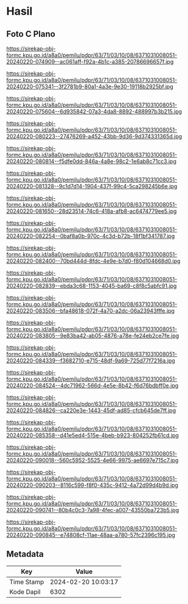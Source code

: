 # Hasil

## Foto C Plano

https://sirekap-obj-formc.kpu.go.id/a8a0/pemilu/pdpr/63/71/03/10/08/6371031008051-20240220-074909--ac061aff-f92a-4b1c-a385-20786696657f.jpg

https://sirekap-obj-formc.kpu.go.id/a8a0/pemilu/pdpr/63/71/03/10/08/6371031008051-20240220-075341--3f2781b9-80a1-4a3e-9e30-19118b2925bf.jpg

https://sirekap-obj-formc.kpu.go.id/a8a0/pemilu/pdpr/63/71/03/10/08/6371031008051-20240220-075604--6d935842-07a3-4da8-8892-488997b3b215.jpg

https://sirekap-obj-formc.kpu.go.id/a8a0/pemilu/pdpr/63/71/03/10/08/6371031008051-20240220-080223--27476269-a452-43bb-9d36-9d374331365d.jpg

https://sirekap-obj-formc.kpu.go.id/a8a0/pemilu/pdpr/63/71/03/10/08/6371031008051-20240220-080814--f5dfe0dd-846a-4a8e-98c2-1e6ab8c71cc3.jpg

https://sirekap-obj-formc.kpu.go.id/a8a0/pemilu/pdpr/63/71/03/10/08/6371031008051-20240220-081328--9c1d7d14-1904-437f-99c4-5ca298245b6e.jpg

https://sirekap-obj-formc.kpu.go.id/a8a0/pemilu/pdpr/63/71/03/10/08/6371031008051-20240220-081650--28d23514-74c6-418a-afb8-ac6474779ee5.jpg

https://sirekap-obj-formc.kpu.go.id/a8a0/pemilu/pdpr/63/71/03/10/08/6371031008051-20240220-082254--0baf8a0b-970c-4c3d-b72b-18f1bf341787.jpg

https://sirekap-obj-formc.kpu.go.id/a8a0/pemilu/pdpr/63/71/03/10/08/6371031008051-20240220-082400--70bd444d-8fdc-4e9e-b7d0-f80d104668d0.jpg

https://sirekap-obj-formc.kpu.go.id/a8a0/pemilu/pdpr/63/71/03/10/08/6371031008051-20240220-082839--ebda3c68-1153-4045-ba69-c8f8c5abfc91.jpg

https://sirekap-obj-formc.kpu.go.id/a8a0/pemilu/pdpr/63/71/03/10/08/6371031008051-20240220-083506--bfa48618-072f-4a70-a2dc-06a23943fffe.jpg

https://sirekap-obj-formc.kpu.go.id/a8a0/pemilu/pdpr/63/71/03/10/08/6371031008051-20240220-083805--9e83ba42-ab05-4876-a78e-fe24eb2ce7fe.jpg

https://sirekap-obj-formc.kpu.go.id/a8a0/pemilu/pdpr/63/71/03/10/08/6371031008051-20240220-084339--f3682710-e715-48df-9a69-725d77f7216a.jpg

https://sirekap-obj-formc.kpu.go.id/a8a0/pemilu/pdpr/63/71/03/10/08/6371031008051-20240220-084524--4dc71962-566d-4e5e-8b42-f6d76bdbff0e.jpg

https://sirekap-obj-formc.kpu.go.id/a8a0/pemilu/pdpr/63/71/03/10/08/6371031008051-20240220-084826--ca220e3e-1443-45df-ad85-cfcb645de7ff.jpg

https://sirekap-obj-formc.kpu.go.id/a8a0/pemilu/pdpr/63/71/03/10/08/6371031008051-20240220-085358--d41e5ed4-515e-4beb-b923-804252fb61cd.jpg

https://sirekap-obj-formc.kpu.go.id/a8a0/pemilu/pdpr/63/71/03/10/08/6371031008051-20240220-090018--560c5952-5525-4e66-9975-ae6697e715c7.jpg

https://sirekap-obj-formc.kpu.go.id/a8a0/pemilu/pdpr/63/71/03/10/08/6371031008051-20240220-090203--8116c599-f8f0-435c-9412-4a72d99d4b9d.jpg

https://sirekap-obj-formc.kpu.go.id/a8a0/pemilu/pdpr/63/71/03/10/08/6371031008051-20240220-090741--80b4c0c3-7a98-4fec-a007-43550ba723b5.jpg

https://sirekap-obj-formc.kpu.go.id/a8a0/pemilu/pdpr/63/71/03/10/08/6371031008051-20240220-090845--e74808cf-11ae-48aa-a780-57fc2396c195.jpg


## Metadata

| Key        | Value               |
| ---------- | ------------------- |
| Time Stamp | 2024-02-20 10:03:17 |
| Kode Dapil | 6302                |



